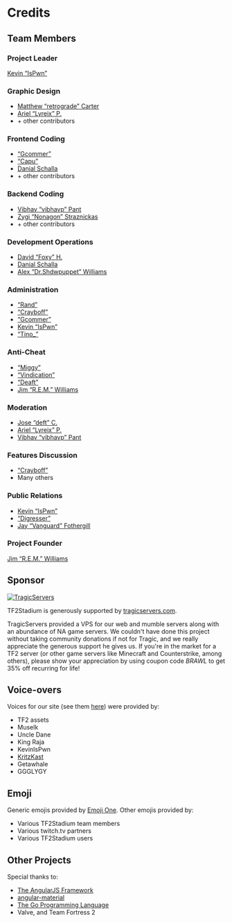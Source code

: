 # Credits

## Team Members

### Project Leader

[Kevin “IsPwn”](https://steamcommunity.com/profiles/76561198027325929)

### Graphic Design

* [Matthew “retrograde” Carter](https://steamcommunity.com/profiles/76561198085994924/)
* [Ariel “Lyreix” P.](https://steamcommunity.com/profiles/76561198016373754)
* \+ other contributors

### Frontend Coding

* [“Gcommer”](https://steamcommunity.com/profiles/76561197993836391)
* [“Capu”](https://steamcommunity.com/profiles/76561198044857348/)
* [Danial Schalla](https://steamcommunity.com/profiles/76561198118294541/)
* \+ other contributors

### Backend Coding

* [Vibhav “vibhavp” Pant](https://steamcommunity.com/profiles/76561198038988384)
* [Zygi “Nonagon” Straznickas](https://steamcommunity.com/profiles/76561197999073985)
* \+ other contributors

### Development Operations

* [David “Foxy” H.](https://steamcommunity.com/profiles/76561197985830365/)
* [Danial Schalla](https://steamcommunity.com/profiles/76561198118294541/)
* [Alex “Dr.Shdwpuppet” Williams](https://steamcommunity.com/id/shdwpuppet/)

### Administration

* [“Rand”](https://steamcommunity.com/profiles/76561198043745557)
* [“Crayboff”](https://steamcommunity.com/profiles/76561198000009691)
* [“Gcommer”](https://steamcommunity.com/profiles/76561197993836391)
* [Kevin “IsPwn”](https://steamcommunity.com/profiles/76561198027325929)
* [“Tino_”](https://steamcommunity.com/profiles/76561198020662852)

### Anti-Cheat

* [“Miggy”](https://steamcommunity.com/profiles/76561197968377396/)
* [“Vindication”](https://steamcommunity.com/profiles/76561198036267748)
* [“Deaft”](https://steamcommunity.com/profiles/76561198037994630/)
* [Jim “R.E.M.” Williams](https://steamcommunity.com/profiles/76561198016790006/)

### Moderation

* [Jose “deft” C.](https://steamcommunity.com/profiles/76561198093435253)
* [Ariel “Lyreix” P.](https://steamcommunity.com/profiles/76561198016373754/)
* [Vibhav “vibhavp” Pant](https://steamcommunity.com/profiles/76561198038988384)

### Features Discussion

* [“Crayboff”](https://steamcommunity.com/profiles/76561198000009691)
* Many others

### Public Relations

* [Kevin “IsPwn”](https://steamcommunity.com/profiles/76561198027325929)
* [“Digresser”](https://steamcommunity.com/profiles/76561198016426367)
* [Jay “Vanguard” Fothergill](https://steamcommunity.com/profiles/76561198047511390)

### Project Founder

[Jim “R.E.M.” Williams](https://steamcommunity.com/profiles/76561198016790006/)

## Sponsor

[![TragicServers](/assets/img/logos/tragicservers.png)](https://www.tragicservers.com/link.php?id=28)

TF2Stadium is generously supported by
[tragicservers.com](https://www.tragicservers.com/link.php?id=28).

TragicServers provided a VPS for our web and mumble servers along with
an abundance of NA game servers. We couldn't have done this project
without taking community donations if not for Tragic, and we really
appreciate the generous support he gives us. If you're in the market
for a TF2 server (or other game servers like Minecraft and
Counterstrike, among others), please show your appreciation by using
coupon code *BRAWL* to get 35% off recurring for life!

## Voice-overs

Voices for our site (see them [here](/settings/sound)) were provided by:

* TF2 assets
* Muselk
* Uncle Dane
* King Raja
* KevinIsPwn
* [KritzKast](http://www.kritzkast.com/)
* Getawhale
* GGGLYGY

## Emoji

Generic emojis provided by [Emoji One](http://emojione.com/). Other
emojis provided by:

* Various TF2Stadium team members
* Various twitch.tv partners
* Various TF2Stadium users

## Other Projects

Special thanks to:

* [The AngularJS Framework](https://angularjs.org/)
* [angular-material](https://material.angularjs.org/latest/)
* [The Go Programming Language](https://golang.org)
* Valve, and Team Fortress 2
